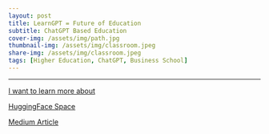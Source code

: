 ```yaml
---
layout: post
title: LearnGPT = Future of Education
subtitle: ChatGPT Based Education
cover-img: /assets/img/path.jpg
thumbnail-img: /assets/img/classroom.jpeg
share-img: /assets/img/classroom.jpeg
tags: [Higher Education, ChatGPT, Business School]
---
```


___


[I want to learn more about](https://learngpt.art/new)

[HuggingFace Space](https://drclab-chatdulun.hf.space/)

[Medium Article](https://medium.com/age-of-awareness/chatgpt-and-education-bdc46485fdc3)